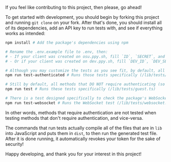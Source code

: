 If you feel like contributing to this project, then please, go ahead!

To get started with development, you should begin by forking this project and running `git clone` on your fork. After that's done, you should install all of its dependencies, add an API key to run tests with, and see if everything works as intended:

```bash
npm install # Add the package's dependencies using npm

# Rename the .env.example file to .env, then:
# - If your client was created on osu.ppy.sh, fill `ID`, `SECRET`, and `REDIRECT_URL` (you may find and create your clients at https://osu.ppy.sh/home/account/edit#oauth)
# - Or if your client was created on dev.ppy.sh, fill `DEV_ID`, `DEV_SECRET` and `REDIRECT_URL`

# Although you may customize the tests as you see fit, by default, all methods that require authenticating are tested on dev.ppy.sh
npm run test-authenticated # Runs those tests specifically (/lib/tests/authenticated.ts)

# Still by default, all methods that DO NOT require authenticating (so where you act as a guest user) are tested on osu.ppy.sh
npm run test # Runs these tests specifically (/lib/tests/guest.ts)

# There is a test designed specifically to check the package's WebSocket capacities against the chat on osu.ppy.sh
npm run test-websocket # Runs the WebSocket test (/lib/tests/websocket.ts)
```

In other words, methods that require authentication are not tested when testing methods that don't require authentication, and vice-versa.

The commands that run tests actually compile all of the files that are in `lib` into JavaScript and puts them in `dist`, to then run the generated test file. After it is done running, it automatically revokes your token for the sake of security!

Happy developing, and thank you for your interest in this project!
